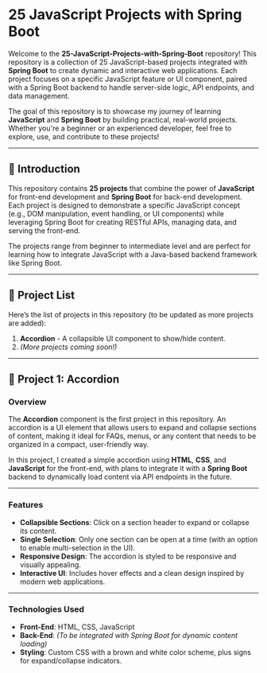 # 25 JavaScript Projects with Spring Boot

Welcome to the **25-JavaScript-Projects-with-Spring-Boot** repository! This repository is a collection of 25 JavaScript-based projects integrated with **Spring Boot** to create dynamic and interactive web applications. Each project focuses on a specific JavaScript feature or UI component, paired with a Spring Boot backend to handle server-side logic, API endpoints, and data management.

The goal of this repository is to showcase my journey of learning **JavaScript** and **Spring Boot** by building practical, real-world projects. Whether you're a beginner or an experienced developer, feel free to explore, use, and contribute to these projects!

---

## 🌟 Introduction
This repository contains **25 projects** that combine the power of **JavaScript** for front-end development and **Spring Boot** for back-end development. Each project is designed to demonstrate a specific JavaScript concept (e.g., DOM manipulation, event handling, or UI components) while leveraging Spring Boot for creating RESTful APIs, managing data, and serving the front-end.

The projects range from beginner to intermediate level and are perfect for learning how to integrate JavaScript with a Java-based backend framework like Spring Boot.

---

## 📂 Project List
Here’s the list of projects in this repository (to be updated as more projects are added):

1. **Accordion** - A collapsible UI component to show/hide content.
2. *(More projects coming soon!)*

---

## 📜 Project 1: Accordion

### Overview
The **Accordion** component is the first project in this repository. An accordion is a UI element that allows users to expand and collapse sections of content, making it ideal for FAQs, menus, or any content that needs to be organized in a compact, user-friendly way.

In this project, I created a simple accordion using **HTML**, **CSS**, and **JavaScript** for the front-end, with plans to integrate it with a **Spring Boot** backend to dynamically load content via API endpoints in the future.

---

### Features
- **Collapsible Sections**: Click on a section header to expand or collapse its content.
- **Single Selection**: Only one section can be open at a time (with an option to enable multi-selection in the UI).
- **Responsive Design**: The accordion is styled to be responsive and visually appealing.
- **Interactive UI**: Includes hover effects and a clean design inspired by modern web applications.

---

### Technologies Used
- **Front-End**: HTML, CSS, JavaScript
- **Back-End**: *(To be integrated with Spring Boot for dynamic content loading)*
- **Styling**: Custom CSS with a brown and white color scheme, plus signs for expand/collapse indicators.
